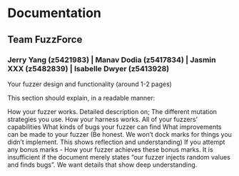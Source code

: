 # Documentation
## Team FuzzForce
### Jerry Yang (z5421983) | Manav Dodia (z5417834) | Jasmin XXX (z5482839) | Isabelle Dwyer (z5413928)

Your fuzzer design and functionality (around 1-2 pages)

This section should explain, in a readable manner:

How your fuzzer works. Detailed description on;
The different mutation strategies you use.
How your harness works.
All of your fuzzers’ capabilities
What kinds of bugs your fuzzer can find
What improvements can be made to your fuzzer (Be honest. We won’t dock marks for things you didn’t implement. This shows reflection and understanding)
If you attempt any bonus marks - How your fuzzer achieves these bonus marks.
It is insufficient if the document merely states “our fuzzer injects random values and finds bugs”. We want details that show deep understanding.
